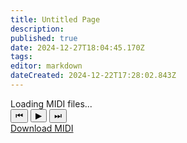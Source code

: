 ```yaml
---
title: Untitled Page
description: 
published: true
date: 2024-12-27T18:04:45.170Z
tags: 
editor: markdown
dateCreated: 2024-12-22T17:28:02.843Z
---
```


 <div class="player-container">
  <div class="title-display">Loading MIDI files...</div>
  <div class="controls">
    <button class="control-btn" id="prevBtn">⏮</button>
    <button class="control-btn" id="playBtn">▶</button>
    <button class="control-btn" id="nextBtn">⏭</button>
  </div>
  <div class="progress-container" id="progressContainer">
    <div class="progress-bar" id="progressBar"></div>
  </div>
  <a href="#" class="download-btn" id="downloadBtn" download>Download MIDI</a>
</div>